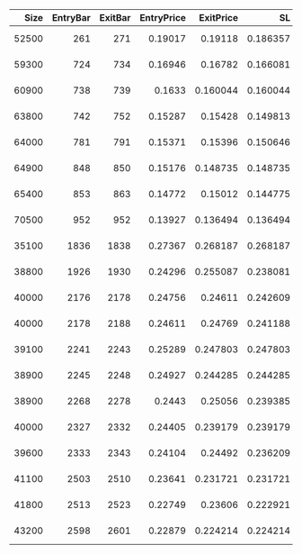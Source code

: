 |   Size |   EntryBar |   ExitBar |   EntryPrice |   ExitPrice |       SL |       TP |      PnL |   Commission |   ReturnPct | EntryTime                 | ExitTime                  | Duration        | Tag   |   Entry_λ(rsi) |   Exit_λ(rsi) |
|-------:|-----------:|----------:|-------------:|------------:|---------:|---------:|---------:|-------------:|------------:|:--------------------------|:--------------------------|:----------------|:------|---------------:|--------------:|
|  52500 |        261 |       271 |      0.19017 |    0.19118  | 0.186357 | 0.199668 |   53.025 |            0 |  0.00531104 | 2025-05-24 02:00:00+00:00 | 2025-05-24 12:00:00+00:00 | 0 days 10:00:00 |       |        32.1361 |      39.8302  |
|  59300 |        724 |       734 |      0.16946 |    0.16782  | 0.166081 | 0.177944 |  -97.252 |            0 | -0.0096778  | 2025-06-12 09:00:00+00:00 | 2025-06-12 19:00:00+00:00 | 0 days 10:00:00 |       |        20.0848 |      28.9136  |
|  60900 |        738 |       739 |      0.1633  |    0.160044 | 0.160044 | 0.171476 | -198.303 |            0 | -0.01994    | 2025-06-12 23:00:00+00:00 | 2025-06-13 00:00:00+00:00 | 0 days 01:00:00 |       |        22.7458 |       9.35566 |
|  63800 |        742 |       752 |      0.15287 |    0.15428  | 0.149813 | 0.160514 |   89.958 |            0 |  0.00922352 | 2025-06-13 03:00:00+00:00 | 2025-06-13 13:00:00+00:00 | 0 days 10:00:00 |       |        30.518  |      37.3838  |
|  64000 |        781 |       791 |      0.15371 |    0.15396  | 0.150646 | 0.161406 |   16     |            0 |  0.00162644 | 2025-06-14 18:00:00+00:00 | 2025-06-15 04:00:00+00:00 | 0 days 10:00:00 |       |        19.3691 |      50.2038  |
|  64900 |        848 |       850 |      0.15176 |    0.148735 | 0.148735 | 0.159359 | -196.348 |            0 | -0.0199354  | 2025-06-17 13:00:00+00:00 | 2025-06-17 15:00:00+00:00 | 0 days 02:00:00 |       |        28.5814 |      16.5104  |
|  65400 |        853 |       863 |      0.14772 |    0.15012  | 0.144775 | 0.155116 |  156.96  |            0 |  0.016247   | 2025-06-17 18:00:00+00:00 | 2025-06-18 04:00:00+00:00 | 0 days 10:00:00 |       |        40.5724 |      63.74    |
|  70500 |        952 |       952 |      0.13927 |    0.136494 | 0.136494 | 0.146244 | -195.68  |            0 | -0.0199296  | 2025-06-21 21:00:00+00:00 | 2025-06-21 21:00:00+00:00 | 0 days 00:00:00 |       |        14.517  |      14.517   |
|  35100 |       1836 |      1838 |      0.27367 |    0.268187 | 0.268187 | 0.287343 | -192.46  |            0 | -0.0200358  | 2025-07-28 17:00:00+00:00 | 2025-07-28 19:00:00+00:00 | 0 days 02:00:00 |       |        18.7004 |      14.7612  |
|  38800 |       1926 |      1930 |      0.24296 |    0.255087 | 0.238081 | 0.255087 |  470.528 |            0 |  0.0499136  | 2025-08-01 11:00:00+00:00 | 2025-08-01 15:00:00+00:00 | 0 days 04:00:00 |       |        37.4794 |      59.0093  |
|  40000 |       2176 |      2178 |      0.24756 |    0.24611  | 0.242609 | 0.259938 |  -58     |            0 | -0.00585717 | 2025-08-11 21:00:00+00:00 | 2025-08-11 23:00:00+00:00 | 0 days 02:00:00 |       |        15.6393 |      22.6082  |
|  40000 |       2178 |      2188 |      0.24611 |    0.24769  | 0.241188 | 0.258416 |   63.2   |            0 |  0.00641989 | 2025-08-11 23:00:00+00:00 | 2025-08-12 09:00:00+00:00 | 0 days 10:00:00 |       |        22.6082 |      35.6702  |
|  39100 |       2241 |      2243 |      0.25289 |    0.247803 | 0.247803 | 0.265503 | -198.91  |            0 | -0.0201163  | 2025-08-14 14:00:00+00:00 | 2025-08-14 16:00:00+00:00 | 0 days 02:00:00 |       |        27.797  |      20.4003  |
|  38900 |       2245 |      2248 |      0.24927 |    0.244285 | 0.244285 | 0.261734 | -193.932 |            0 | -0.02       | 2025-08-14 18:00:00+00:00 | 2025-08-14 21:00:00+00:00 | 0 days 03:00:00 |       |        23.2103 |      23.3347  |
|  38900 |       2268 |      2278 |      0.2443  |    0.25056  | 0.239385 | 0.256484 |  243.514 |            0 |  0.0256242  | 2025-08-15 17:00:00+00:00 | 2025-08-16 03:00:00+00:00 | 0 days 10:00:00 |       |        32.0663 |      58.0276  |
|  40000 |       2327 |      2332 |      0.24405 |    0.239179 | 0.239179 | 0.256263 | -194.848 |            0 | -0.0199598  | 2025-08-18 04:00:00+00:00 | 2025-08-18 09:00:00+00:00 | 0 days 05:00:00 |       |        33.1826 |      24.6475  |
|  39600 |       2333 |      2343 |      0.24104 |    0.24492  | 0.236209 | 0.253081 |  153.648 |            0 |  0.0160969  | 2025-08-18 10:00:00+00:00 | 2025-08-18 20:00:00+00:00 | 0 days 10:00:00 |       |        30.5748 |      53.6886  |
|  41100 |       2503 |      2510 |      0.23641 |    0.231721 | 0.231721 | 0.248273 | -192.718 |            0 | -0.0198342  | 2025-08-25 12:00:00+00:00 | 2025-08-25 19:00:00+00:00 | 0 days 07:00:00 |       |        36.8653 |      19.4129  |
|  41800 |       2513 |      2523 |      0.22749 |    0.23606  | 0.222921 | 0.238844 |  358.226 |            0 |  0.037672   | 2025-08-25 22:00:00+00:00 | 2025-08-26 08:00:00+00:00 | 0 days 10:00:00 |       |        30.2316 |      57.9722  |
|  43200 |       2598 |      2601 |      0.22879 |    0.224214 | 0.224214 | 0.240229 | -197.675 |            0 | -0.02       | 2025-08-29 11:00:00+00:00 | 2025-08-29 14:00:00+00:00 | 0 days 03:00:00 |       |        24.1306 |      23.2438  |